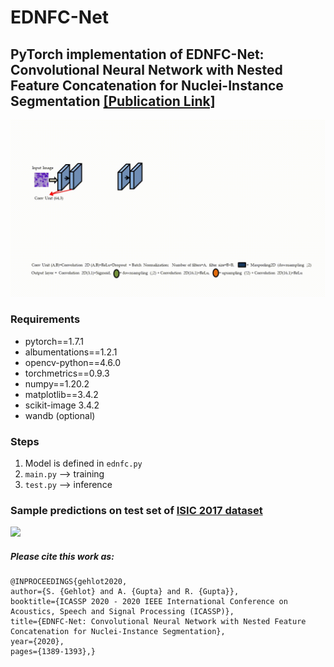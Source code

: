 # EDNFC-Net
## PyTorch implementation of EDNFC-Net: Convolutional Neural Network with Nested Feature Concatenation for Nuclei-Instance Segmentation [[Publication Link]](https://ieeexplore.ieee.org/document/9053633)

![](https://github.com/shivgahlout/EDNFC-Net/blob/main/images/ednfc.gif)
### Requirements
- pytorch==1.7.1
- albumentations==1.2.1
- opencv-python==4.6.0
- torchmetrics==0.9.3
- numpy==1.20.2
- matplotlib==3.4.2
- scikit-image 3.4.2
- wandb (optional)
### Steps
1. Model is defined in `ednfc.py`
2. `main.py` --> training
3. `test.py` --> inference
### Sample predictions on test set of [ISIC 2017 dataset](https://challenge.isic-archive.com/data/#2017)
![](https://github.com/shivgahlout/EDNFC-Net/blob/main/images/predictions.gif)

##### Please cite this work as:
````
@INPROCEEDINGS{gehlot2020,
author={S. {Gehlot} and A. {Gupta} and R. {Gupta}},
booktitle={ICASSP 2020 - 2020 IEEE International Conference on Acoustics, Speech and Signal Processing (ICASSP)},
title={EDNFC-Net: Convolutional Neural Network with Nested Feature Concatenation for Nuclei-Instance Segmentation},
year={2020},
pages={1389-1393},}
````

